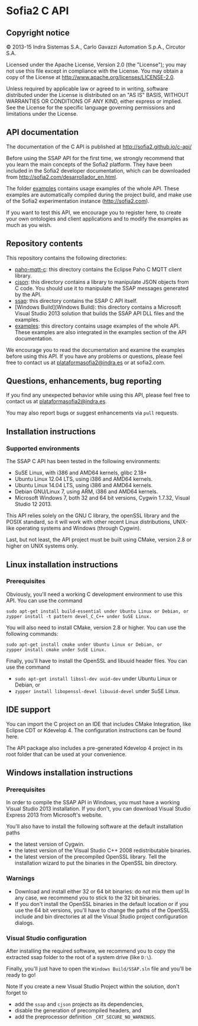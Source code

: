 # Sofia2 C API

## Copyright notice

© 2013-15 Indra Sistemas S.A., Carlo Gavazzi Automation S.p.A., Circutor S.A.

Licensed under the Apache License, Version 2.0 (the "License"); you may not use this file except in compliance with the License. You may obtain a copy of the License at http://www.apache.org/licenses/LICENSE-2.0.

Unless required by applicable law or agreed to in writing, software distributed under the License is distributed on an "AS IS" BASIS, WITHOUT WARRANTIES OR CONDITIONS OF ANY KIND, either express or implied. See the License for the specific language governing permissions and limitations under the License.

## API documentation

The documentation of the C API is published at http://sofia2.github.io/c-api/

Before using the SSAP API for the first time, we strongly recommend that you learn the main concepts of the Sofia2 platform. They have been included in the Sofia2 developer documentation, which can be downloaded from http://sofia2.com/desarrollador_en.html.

The folder [examples](examples) contains usage examples of the whole API. These examples are automatically compiled during the project build, and make use of the Sofia2 experimentation instance (http://sofia2.com).

If you want to test this API, we encourage you to register here, to create your own ontologies and client applications and to modify the examples as much as you wish.

## Repository contents

This repository contains the following directories:

* [paho-mqtt-c](paho-mqtt-c): this directory contains the Eclipse Paho C MQTT client library.
* [cjson](cjson): this directory contains a library to manipulate JSON objects from C code. You should use it to manipulate the SSAP messages generated by the API.
* [ssap](ssap): this directory contains the SSAP C API itself.
* [Windows Build](Windows Build): this directory contains a Microsoft Visual Studio 2013 solution that builds the SSAP API DLL files and the examples.
* [examples](examples): this directory contains usage examples of the whole API. These examples are also integrated in the examples section of the API documentation.

We encourage you to read the documentation and examine the examples before using this API. If you have any problems or questions, please feel free to contact us at [plataformasofia2@indra.es](mailto:plataformasofia2@indra.es) or at sofia2.com.

## Questions, enhancements, bug reporting

If you find any unexpected behavior while using this API, please feel free to contact us at [plataformasofia2@indra.es](mailto:plataformasofia2@indra.es).

You may also report bugs or suggest enhancements via `pull` requests.

## Installation instructions

### Supported environments

The SSAP C API has been tested in the following environments:

* SuSE Linux, with i386 and AMD64 kernels, glibc 2.18+
* Ubuntu Linux 12.04 LTS, using i386 and AMD64 kernels.
* Ubuntu Linux 14.04 LTS, using i386 and AMD64 kernels.
* Debian GNU/Linux 7, using ARM, i386 and AMD64 kernels.
* Microsoft Windows 7, both 32 and 64 bit versions, Cygwin 1.7.32, Visual Studio 12 2013.

This API relies solely on the GNU C library, the openSSL library and the POSIX standard, so it will work with other recent Linux distributions, UNIX-like operating systems and Windows (through Cygwin).

Last, but not least, the API project must be built using CMake, version 2.8 or higher on UNIX systems only.

## Linux installation instructions

### Prerequisites

Obviously, you'll need a working C development environment to use this API. You can use the command

```
sudo apt-get install build-essential under Ubuntu Linux or Debian, or
zypper install -t pattern devel_C_C++ under SuSE Linux.
```

You will also need to install CMake, version 2.8 or higher. You can use the following commands:

```
sudo apt-get install cmake under Ubuntu Linux or Debian, or
zypper install cmake under SuSE Linux.
```

Finally, you'll have to install the OpenSSL and libuuid header files. You can use the command

* `sudo apt-get install libssl-dev uuid-dev` under Ubuntu Linux or Debian, or
* `zypper install libopenssl-devel libuuid-devel` under SuSE Linux.


## IDE support

You can import the C project on an IDE that includes CMake Integration, like Eclipse CDT or Kdevelop 4. The configuration instructions can be found here.

The API package also includes a pre-generated Kdevelop 4 project in its root folder that can be used at your convenience.

## Windows installation instructions

### Prerequisites

In order to compile the SSAP API in Windows, you must have a working Visual Studio 2013 installation. If you don't, you can download Visual Studio Express 2013 from Microsoft's website.

You'll also have to install the following software at the default installation paths

* the latest version of Cygwin.
* the latest version of the Visual Studio C++ 2008 redistributable binaries.
* the latest version of the precompiled OpenSSL library. Tell the installation wizard to put the binaries in the OpenSSL bin directory.

### Warnings

* Download and install either 32 or 64 bit binaries: do not mix them up! In any case, we recommend you to stick to the 32 bit binaries.
* If you don't install the OpenSSL binaries in the default location or if you use the 64 bit versions, you'll have to change the paths of the OpenSSL include and bin directories at all the Visual Studio project configuration dialogs.


### Visual Studio configuration

After installing the required software, we recommend you to copy the extracted ssap folder to the root of a system drive (like `D:\`).

Finally, you'll just have to open the `Windows Build/SSAP.sln` file and you'll be ready to go!

Note If you create a new Visual Studio Project within the solution, don't forget to 
* add the `ssap` and `cjson` projects as its dependencies,
* disable the generation of precompiled headers, and
* add the preprocessor definition `_CRT_SECURE_NO_WARNINGS`.
